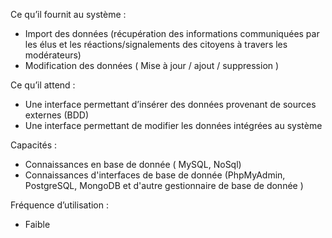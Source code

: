 
Ce qu’il fournit au système : 

- Import des données (récupération des informations communiquées par les élus et les réactions/signalements des citoyens à travers les modérateurs)
- Modification des données ( Mise à jour / ajout / suppression )

Ce qu’il attend : 

- Une interface permettant d’insérer des données provenant de sources externes (BDD)
- Une interface permettant de modifier les données intégrées au système

Capacités :

  - Connaissances en base de donnée ( MySQL, NoSql)
  - Connaissances d'interfaces de base de donnée (PhpMyAdmin, PostgreSQL, MongoDB et d'autre gestionnaire de base de donnée )

Fréquence d’utilisation : 

- Faible

